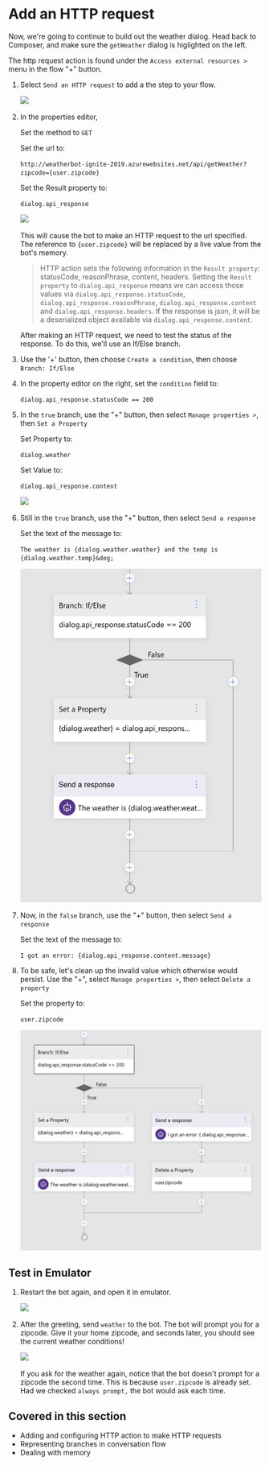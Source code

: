# Add an HTTP request

Now, we're going to continue to build out the weather dialog. Head back to Composer, and make sure the `getWeather` dialog is higlighted on the left.

The http request action is found under the `Access external resources >` menu in the flow "+" button.

1. Select `Send an HTTP request` to add a the step to your flow.

   ![](../media/tutorial-weatherbot/03/http-step.png)

2. In the properties editor,

   Set the method to `GET`

   Set the url to:    

      `http://weatherbot-ignite-2019.azurewebsites.net/api/getWeather?zipcode={user.zipcode}`

   Set the Result property to:

      `dialog.api_response`

   ![](../media/tutorial-weatherbot/03/http-props.png)

   This will cause the bot to make an HTTP request to the url specified. The reference to `{user.zipcode}` will be replaced by a live value from the bot's memory.

   > HTTP action sets the following information in the `Result property`: statusCode, reasonPhrase, content, headers. Setting the `Result property` to `dialog.api_response` means we can access those values via `dialog.api_response.statusCode`, `dialog.api_response.reasonPhrase`, `dialog.api_response.content` and `dialog.api_response.headers`. If the response is json, it will be a deserialized object available via `dialog.api_response.content`.

   After making an HTTP request, we need to test the status of the response. To do this, we'll use an If/Else branch.

3. Use the '+' button, then choose `Create a condition`, then choose  `Branch: If/Else`
4. In the property editor on the right, set the `condition` field to:

      `dialog.api_response.statusCode == 200`

5. In the `true` branch, use the "+" button, then select `Manage properties >`, then `Set a Property`

   Set Property to:
   
      `dialog.weather`

   Set Value to:

      `dialog.api_response.content`

   ![](../media/tutorial-weatherbot/03/set-property-condition.png)

6. Still in the `true` branch, use the "+" button, then select `Send a response`

   Set the text of the message to:
   
      `The weather is {dialog.weather.weather} and the temp is {dialog.weather.temp}&deg;`

   ![](../media/tutorial-weatherbot/03/ifelse.png)

7. Now, in the `false` branch, use the "+" button, then select `Send a response`

   Set the text of the message to:
   
      `I got an error: {dialog.api_response.content.message}`

8. To be safe, let's clean up the invalid value which otherwise would persist. Use the "+", select `Manage properties >`, then select `Delete a property`

   Set the property to:

      `user.zipcode`

   ![](../media/tutorial-weatherbot/03/ifelse2.png)


## Test in Emulator

1. Restart the bot again, and open it in emulator.

   ![](../media/tutorial-weatherbot/03/restart-bot.gif)

2. After the greeting, send `weather` to the bot. The bot will prompt you for a zipcode. Give it your home zipcode, and seconds later, you should see the current weather conditions!

   ![](../media/tutorial-weatherbot/03/basic-weather.gif)

   If you ask for the weather again, notice that the bot doesn't prompt for a zipcode the second time. This is because `user.zipcode` is already set. Had we checked `always prompt,` the bot would ask each time.

## Covered in this section

- Adding and configuring HTTP action to make HTTP requests
- Representing branches in conversation flow
- Dealing with memory
